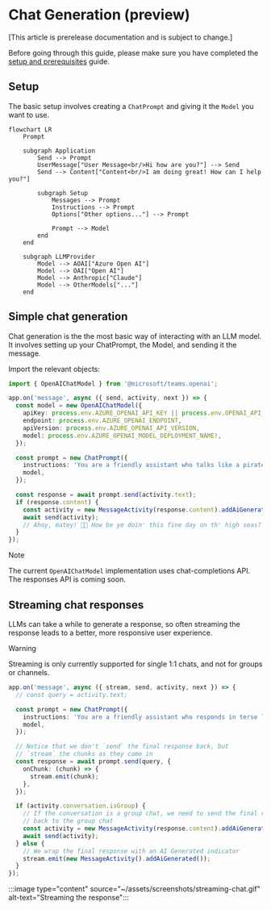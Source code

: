 # Chat Generation (preview)

[This article is prerelease documentation and is subject to change.]

Before going through this guide, please make sure you have completed the [setup and prerequisites](./setup-and-prereqs.md) guide.

## Setup

The basic setup involves creating a `ChatPrompt` and giving it the `Model` you want to use.

```mermaid
flowchart LR
    Prompt

    subgraph Application
        Send --> Prompt
        UserMessage["User Message<br/>Hi how are you?"] --> Send
        Send --> Content["Content<br/>I am doing great! How can I help you?"]

        subgraph Setup
            Messages --> Prompt
            Instructions --> Prompt
            Options["Other options..."] --> Prompt

            Prompt --> Model
        end
    end

    subgraph LLMProvider
        Model --> AOAI["Azure Open AI"]
        Model --> OAI["Open AI"]
        Model --> Anthropic["Claude"]
        Model --> OtherModels["..."]
    end
```

## Simple chat generation

Chat generation is the the most basic way of interacting with an LLM model. It involves setting up your ChatPrompt, the Model, and sending it the message.

Import the relevant objects:

```ts
import { OpenAIChatModel } from '@microsoft/teams.openai';
```

```ts
app.on('message', async ({ send, activity, next }) => {
  const model = new OpenAIChatModel({
    apiKey: process.env.AZURE_OPENAI_API_KEY || process.env.OPENAI_API_KEY,
    endpoint: process.env.AZURE_OPENAI_ENDPOINT,
    apiVersion: process.env.AZURE_OPENAI_API_VERSION,
    model: process.env.AZURE_OPENAI_MODEL_DEPLOYMENT_NAME!,
  });

  const prompt = new ChatPrompt({
    instructions: 'You are a friendly assistant who talks like a pirate',
    model,
  });

  const response = await prompt.send(activity.text);
  if (response.content) {
    const activity = new MessageActivity(response.content).addAiGenerated();
    await send(activity);
    // Ahoy, matey! 🏴‍☠️ How be ye doin' this fine day on th' high seas? What can this ol’ salty sea dog help ye with? 🚢☠️
  }
});
```

> [!NOTE]
> The current `OpenAIChatModel` implementation uses chat-completions API. The responses API is coming soon.

## Streaming chat responses

LLMs can take a while to generate a response, so often streaming the response leads to a better, more responsive user experience.

> [!WARNING]
> Streaming is only currently supported for single 1:1 chats, and not for groups or channels.

```ts
app.on('message', async ({ stream, send, activity, next }) => {
  // const query = activity.text;

  const prompt = new ChatPrompt({
    instructions: 'You are a friendly assistant who responds in terse language',
    model,
  });

  // Notice that we don't `send` the final response back, but
  // `stream` the chunks as they come in
  const response = await prompt.send(query, {
    onChunk: (chunk) => {
      stream.emit(chunk);
    },
  });

  if (activity.conversation.isGroup) {
    // If the conversation is a group chat, we need to send the final response
    // back to the group chat
    const activity = new MessageActivity(response.content).addAiGenerated();
    await send(activity);
  } else {
    // We wrap the final response with an AI Generated indicator
    stream.emit(new MessageActivity().addAiGenerated());
  }
});
```

:::image type="content" source="~/assets/screenshots/streaming-chat.gif" alt-text="Streaming the response":::